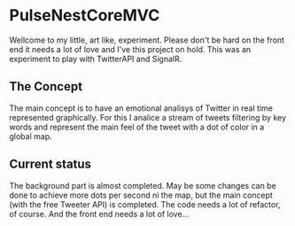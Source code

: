 # PulseNestCoreMVC

Wellcome to my little, art like, experiment. Please don't be hard on the front end it needs a lot of love and I've this project on hold. This was an experiment to play with TwitterAPI and SignalR.

## The Concept

The main concept is to have an emotional analisys of Twitter in real time represented graphically. For this I analice a stream of tweets filtering by key words and represent the main feel of the tweet with a dot of color in a global map.

## Current status

The background part is almost completed. May be some changes can be done to achieve more dots per second ni the map, but the main concept (with the free Tweeter API) is completed. The code needs a lot of refactor, of course. And the front end needs a lot of love...
